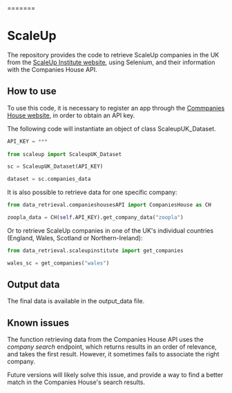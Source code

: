 =======
# ScaleUp

The repository provides the code to retrieve ScaleUp companies in the UK from the [ScaleUp Institute website](https://www.scaleupinstitute.org.uk/scaleups/), using Selenium, and their information with the Companies House API.

## How to use

To use this code, it is necessary to register an app through the [Commpanies House website](https://developer.company-information.service.gov.uk), in order to obtain an API key. 

The following code will instantiate an object of class ScaleupUK_Dataset.

```python
API_KEY = ***
    
from scaleup import ScaleupUK_Dataset

sc = ScaleupUK_Dataset(API_KEY)

dataset = sc.companies_data
```

It is also possible to retrieve data for one specific company:

```python
from data_retrieval.companieshousesAPI import CompaniesHouse as CH

zoopla_data = CH(self.API_KEY).get_company_data("zoopla")

```
Or to retrieve ScaleUp companies in one of the UK's individual countries (England, Wales, Scotland or Northern-Ireland):

```python
from data_retrieval.scaleupinstitute import get_companies

wales_sc = get_companies("wales")
```

## Output data

The final data is available in the output_data file.

## Known issues

The function retrieving data from the Companies House API uses the *company search* endpoint, which returns results in an order of relevance, and takes the first result. However, it sometimes fails to associate the right company.

Future versions will likely solve this issue, and provide a way to find a better match in the Companies House's search results.
